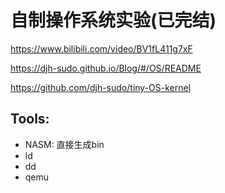 # 自制操作系统实验(已完结)

https://www.bilibili.com/video/BV1fL411g7xF

https://djh-sudo.github.io/Blog/#/OS/README

https://github.com/djh-sudo/tiny-OS-kernel

## Tools: 
- NASM:  直接生成bin
- ld
- dd
- qemu





